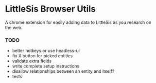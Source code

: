 # LittleSis Browser Utils

A chrome extension for easily adding data to LittleSis as you research on the web.

### TODO

- better hotkeys or use headless-ui
- fix X button for picked entities
- validate extra fields
- write complete setup instructions
- disallow relationships between an entity and itself?
- tests
